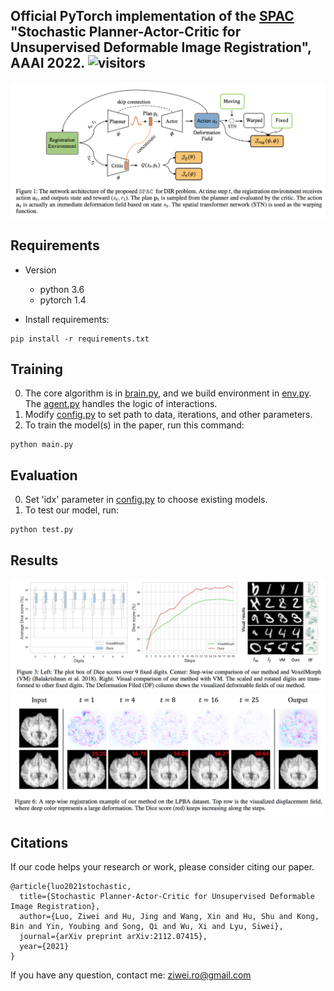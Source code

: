 ## Official PyTorch implementation of the [SPAC](https://arxiv.org/abs/2112.07415) "Stochastic Planner-Actor-Critic for Unsupervised Deformable Image Registration", AAAI 2022. ![visitors](https://visitor-badge.glitch.me/badge?page_id=Algolzw/SPAC-Deformable-Registration) 

![SAEC](figs/overview.png)


## Requirements

- Version
	* python 3.6
	* pytorch 1.4

- Install requirements:

```setup
pip install -r requirements.txt
```


## Training

0. The core algorithm is in [brain.py](brain.py), and we build environment in [env.py](env.py). The [agent.py](agent.py) handles the logic of interactions.
1. Modify [config.py](config.py) to set path to data, iterations, and other parameters.
2. To train the model(s) in the paper, run this command:

```train
python main.py
```


## Evaluation

0. Set 'idx' parameter in [config.py](config.py) to choose existing models.
1. To test our model, run:

```test
python test.py
```


## Results

![results](figs/mnist.png)
![network](figs/step-wise.png)


## Citations
If our code helps your research or work, please consider citing our paper.

```
@article{luo2021stochastic,
  title={Stochastic Planner-Actor-Critic for Unsupervised Deformable Image Registration},
  author={Luo, Ziwei and Hu, Jing and Wang, Xin and Hu, Shu and Kong, Bin and Yin, Youbing and Song, Qi and Wu, Xi and Lyu, Siwei},
  journal={arXiv preprint arXiv:2112.07415},
  year={2021}
}
```

If you have any question, contact me: ziwei.ro@gmail.com
